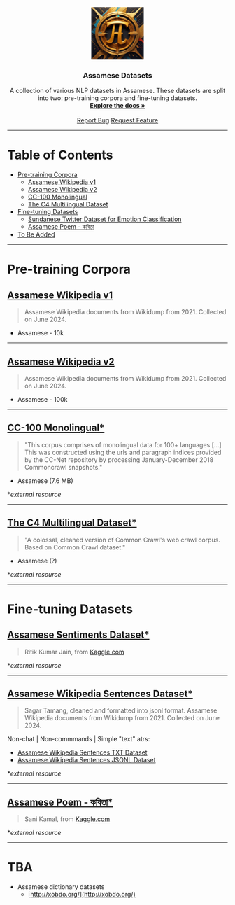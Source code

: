 
<div align="center">
  <a href="https://github.com/indian-nlp/assamese-dataset">
    <img src="https://raw.githubusercontent.com/indian-nlp/assamese-dataset/master/img/indian-nlp-pi.png" alt="Logo" height="120">
  </a>

<h3 align="center">Assamese Datasets</h3>

  <p align="center">
    A collection of various NLP datasets in Assamese. These datasets are split into two: pre-training corpora and fine-tuning datasets.
    <br />
    <a href="https://github.com/indian-nlp/assamese-dataset/blob/main/README.md"><strong>Explore the docs »</strong></a>
    <br />
    <br />
    <a href="https://github.com/indian-nlp/assamese-dataset/issues">Report Bug</a>
    <a href="https://github.com/indian-nlp/assamese-dataset/issues">Request Feature</a>
  </p>
</div>

---

# Table of Contents

- [Pre-training Corpora](#pre-training-corpora)
  - [Assamese Wikipedia v1](#assamese-wikipedia-v1)
  - [Assamese Wikipedia v2](#assamese-wikipedia-v2)
  - [CC-100 Monolingual](#cc-100-monolingual)
  - [The C4 Multilingual Dataset](#the-c4-multilingual-dataset)
- [Fine-tuning Datasets](#fine-tuning-datasets)
  - [Sundanese Twitter Dataset for Emotion Classification](#sundanese-twitter-dataset-for-emotion-classification)
  - [Assamese Poem - কবিতা](#assamese-poem---কবিতা)
- [To Be Added](#tba)

---

# Pre-training Corpora

## [Assamese Wikipedia v1](https://github.com/indian-nlp/assamese-dataset/tree/master/asm_wikipedia_2021_10K)

> Assamese Wikipedia documents from Wikidump from 2021. Collected on June 2024.

- Assamese - 10k

---

## [Assamese Wikipedia v2](https://github.com/indian-nlp/assamese-dataset/tree/master/asm_wikipedia_2021_100K)

> Assamese Wikipedia documents from Wikidump from 2021. Collected on June 2024.

- Assamese - 100k

---

## [CC-100 Monolingual\*](http://data.statmt.org/cc-100/)

> "This corpus comprises of monolingual data for 100+ languages [...] This was constructed using the urls and paragraph indices provided by the CC-Net repository by processing January-December 2018 Commoncrawl snapshots."

- Assamese (7.6 MB)

\*_external resource_

---

## [The C4 Multilingual Dataset\*](https://github.com/allenai/allennlp/discussions/5056)

> "A colossal, cleaned version of Common Crawl's web crawl corpus. Based on Common Crawl dataset."

- Assamese (?)

\*_external resource_

---

# Fine-tuning Datasets

## [Assamese Sentiments Dataset\*](https://www.kaggle.com/datasets/ritikjain00/assamese-sentiments-dataset)

> Ritik Kumar Jain, from [Kaggle.com](https://www.kaggle.com/datasets/ritikjain00/assamese-sentiments-dataset)

\*_external resource_

---

## [Assamese Wikipedia Sentences Dataset\*](https://github.com/indian-nlp/assamese-dataset/tree/master/asm_wikipedia_2021_100K)

> Sagar Tamang, cleaned and formatted into jsonl format. Assamese Wikipedia documents from Wikidump from 2021. Collected on June 2024.

Non-chat | Non-commmands | Simple "text" atrs:
- [Assamese Wikipedia Sentences TXT Dataset](https://github.com/indian-nlp/assamese-dataset/tree/master/fine-tuning-datasets/asm_wikipedia_10k_sentences/assamese_cleaned.txt)
- [Assamese Wikipedia Sentences JSONL Dataset](https://github.com/indian-nlp/assamese-dataset/tree/master/fine-tuning-datasets/asm_wikipedia_10k_sentences/assamese_cleaned.jsonl)

\*_external resource_

---

## [Assamese Poem - কবিতা\*](https://www.kaggle.com/datasets/sanikamal/assamese-poem)

> Sani Kamal, from [Kaggle.com](https://www.kaggle.com/datasets/sanikamal/assamese-poem)

\*_external resource_

---

# TBA

- Assamese dictionary datasets
  - [http://xobdo.org/](http://xobdo.org/)
